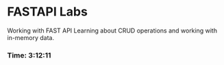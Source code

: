 # FASTAPI Labs
Working with FAST API
Learning about CRUD operations and working with in-memory data.

### Time: 3:12:11
